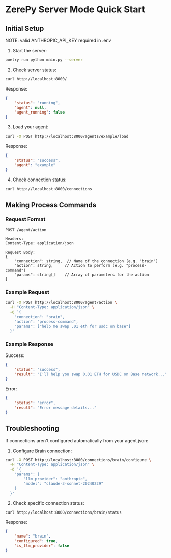 # ZerePy Server Mode Quick Start

## Initial Setup

NOTE: valid ANTHROPIC_API_KEY required in .env

1. Start the server:
```bash
poetry run python main.py --server
```

2. Check server status:
```bash
curl http://localhost:8000/
```
Response:
```json
{
    "status": "running",
    "agent": null,
    "agent_running": false
}
```

3. Load your agent:
```bash
curl -X POST http://localhost:8000/agents/example/load
```
Response:
```json
{
    "status": "success",
    "agent": "example"
}
```

4. Check connection status:
```bash
curl http://localhost:8000/connections
```

## Making Process Commands

### Request Format

```
POST /agent/action

Headers:
Content-Type: application/json

Request Body:
{
    "connection": string,  // Name of the connection (e.g. "brain")
    "action": string,     // Action to perform (e.g. "process-command") 
    "params": string[]    // Array of parameters for the action
}
```

### Example Request

```bash
curl -X POST http://localhost:8000/agent/action \
  -H "Content-Type: application/json" \
  -d '{
    "connection": "brain",
    "action": "process-command", 
    "params": ["help me swap .01 eth for usdc on base"]
  }'
```

### Example Response

Success:
```json
{
    "status": "success",
    "result": "I'll help you swap 0.01 ETH for USDC on Base network..."
}
```

Error:
```json
{
    "status": "error",
    "result": "Error message details..."
}
```

## Troubleshooting

If connections aren't configured automatically from your agent.json:

1. Configure Brain connection:
```bash
curl -X POST http://localhost:8000/connections/brain/configure \
  -H "Content-Type: application/json" \
  -d '{
    "params": {
        "llm_provider": "anthropic",
        "model": "claude-3-sonnet-20240229"
    }
  }'
```

2. Check specific connection status:
```bash
curl http://localhost:8000/connections/brain/status
```
Response:
```json
{
    "name": "brain",
    "configured": true,
    "is_llm_provider": false
}
```